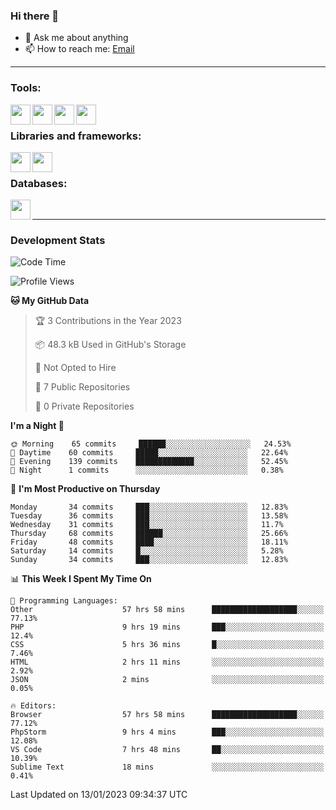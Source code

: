 ### Hi there 👋

- 💬 Ask me about anything
- 📫 How to reach me: [Email]

---

### Tools:
<img align='left' height="32" width="32" src="https://cdn.jsdelivr.net/npm/simple-icons@4.8.0/icons/phpstorm.svg" />
<img align='left' height="32" width="32" src="https://cdn.jsdelivr.net/npm/simple-icons@4.8.0/icons/sublimetext.svg" />
<img align='left' height="32" width="32" src="https://cdn.jsdelivr.net/npm/simple-icons@4.8.0/icons/laragon.svg" />
<img align='left' height="32" width="32" src="https://cdn.jsdelivr.net/npm/simple-icons@4.8.0/icons/xampp.svg" />
<br>

### Libraries and frameworks:
<img align='left' height="32" width="32" src="https://cdn.jsdelivr.net/npm/simple-icons@4.8.0/icons/laravel.svg" />
<img align='left' height="32" width="32" src="https://cdn.jsdelivr.net/npm/simple-icons@4.8.0/icons/jquery.svg" />
<br>

### Databases:
<img align='left' height="32" width="32" src="https://cdn.jsdelivr.net/npm/simple-icons@4.8.0/icons/mysql.svg" />
<br>

---
### Development Stats
<!--START_SECTION:waka-->
![Code Time](http://img.shields.io/badge/Code%20Time-748%20hrs%2056%20mins-blue)

![Profile Views](http://img.shields.io/badge/Profile%20Views-0-blue)

**🐱 My GitHub Data** 

> 🏆 3 Contributions in the Year 2023
 > 
> 📦 48.3 kB Used in GitHub's Storage 
 > 
> 🚫 Not Opted to Hire
 > 
> 📜 7 Public Repositories 
 > 
> 🔑 0 Private Repositories  
 > 
**I'm a Night 🦉** 

```text
🌞 Morning    65 commits     ██████░░░░░░░░░░░░░░░░░░░   24.53% 
🌆 Daytime    60 commits     █████░░░░░░░░░░░░░░░░░░░░   22.64% 
🌃 Evening    139 commits    █████████████░░░░░░░░░░░░   52.45% 
🌙 Night      1 commits      ░░░░░░░░░░░░░░░░░░░░░░░░░   0.38%

```
📅 **I'm Most Productive on Thursday** 

```text
Monday       34 commits     ███░░░░░░░░░░░░░░░░░░░░░░   12.83% 
Tuesday      36 commits     ███░░░░░░░░░░░░░░░░░░░░░░   13.58% 
Wednesday    31 commits     ███░░░░░░░░░░░░░░░░░░░░░░   11.7% 
Thursday     68 commits     ██████░░░░░░░░░░░░░░░░░░░   25.66% 
Friday       48 commits     ████░░░░░░░░░░░░░░░░░░░░░   18.11% 
Saturday     14 commits     █░░░░░░░░░░░░░░░░░░░░░░░░   5.28% 
Sunday       34 commits     ███░░░░░░░░░░░░░░░░░░░░░░   12.83%

```


📊 **This Week I Spent My Time On** 

```text
💬 Programming Languages: 
Other                    57 hrs 58 mins      ███████████████████░░░░░░   77.13% 
PHP                      9 hrs 19 mins       ███░░░░░░░░░░░░░░░░░░░░░░   12.4% 
CSS                      5 hrs 36 mins       █░░░░░░░░░░░░░░░░░░░░░░░░   7.46% 
HTML                     2 hrs 11 mins       ░░░░░░░░░░░░░░░░░░░░░░░░░   2.92% 
JSON                     2 mins              ░░░░░░░░░░░░░░░░░░░░░░░░░   0.05%

🔥 Editors: 
Browser                  57 hrs 58 mins      ███████████████████░░░░░░   77.12% 
PhpStorm                 9 hrs 4 mins        ███░░░░░░░░░░░░░░░░░░░░░░   12.08% 
VS Code                  7 hrs 48 mins       ██░░░░░░░░░░░░░░░░░░░░░░░   10.39% 
Sublime Text             18 mins             ░░░░░░░░░░░░░░░░░░░░░░░░░   0.41%

```


 Last Updated on 13/01/2023 09:34:37 UTC
<!--END_SECTION:waka-->

[huyviet]: https://huyviet.vn/
[EMAIl]: https://mail.google.com/mail/u/0/?fs=1&tf=cm&source=mailto&to=huynguyenviet0110@gmail.com
